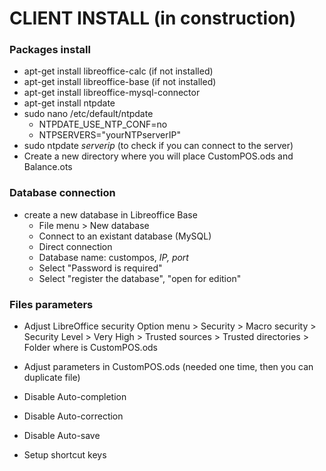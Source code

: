# CLIENT INSTALL (in construction)

### Packages install
- apt-get install libreoffice-calc (if not installed)
- apt-get install libreoffice-base (if not installed)
- apt-get install libreoffice-mysql-connector
- apt-get install ntpdate
- sudo nano /etc/default/ntpdate
  - NTPDATE_USE_NTP_CONF=no
  - NTPSERVERS="yourNTPserverIP"
- sudo ntpdate *serverip* (to check if you can connect to the server)
- Create a new directory where you will place CustomPOS.ods  and Balance.ots

### Database connection
- create a new database in Libreoffice Base
  - File menu > New database
  - Connect to an existant database (MySQL)
  - Direct connection
  - Database name: custompos, *IP, port*
  - Select "Password is required"
  - Select "register the database", "open for edition"

### Files parameters
- Adjust LibreOffice security
  Option menu > Security > Macro security > Security Level > Very High
                                          > Trusted sources > Trusted directories > Folder where is CustomPOS.ods
- Adjust parameters in CustomPOS.ods (needed one time, then you can duplicate file)

- Disable Auto-completion
- Disable Auto-correction
- Disable Auto-save
- Setup shortcut keys
